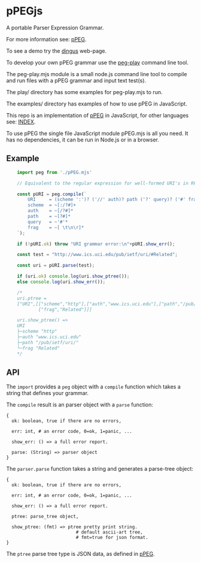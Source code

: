 # pPEGjs

A portable Parser Expression Grammar.

For more information see: [pPEG].

To see a demo try the [dingus] web-page.

To develop your own pPEG grammar use the [peg-play] command line tool.

The peg-play.mjs module is a small node.js command line tool to
compile and run files with a pPEG grammar and input text test(s).

The play/ directory has some examples for peg-play.mjs to run.

The examples/ directory has examples of how to use pPEG in JavaScript.

This repo is an implementation of [pPEG] in JavaScript, for other languages see: [INDEX].

To use pPEG the single file JavaScript module pPEG.mjs is all you need.
It has no dependencies, it can be run in Node.js or in a browser.

##  Example

``` js
    import peg from './pPEG.mjs'

    // Equivalent to the regular expression for well-formed URI's in RFC 3986.

    const pURI = peg.compile(`
        URI     = (scheme ':')? ('//' auth)? path ('?' query)? ('#' frag)?
        scheme  = ~[:/?#]+
        auth    = ~[/?#]*
        path    = ~[?#]*
        query   = ~'#'*
        frag    = ~[ \t\n\r]*
    `);

    if (!pURI.ok) throw "URI grammar error:\n"+pURI.show_err();

    const test = "http://www.ics.uci.edu/pub/ietf/uri/#Related";

    const uri = pURI.parse(test);

    if (uri.ok) console.log(uri.show_ptree());
    else console.log(uri.show_err());

    /*
    uri.ptree =
    ["URI",[["scheme","http"],["auth","www.ics.uci.edu"],["path","/pub/ietf/uri/"],
            ["frag","Related"]]]

    uri.show_ptree() =>
    URI
    ├─scheme "http"
    ├─auth "www.ics.uci.edu"
    ├─path "/pub/ietf/uri/"
    └─frag "Related"
    */
```

##  API

The `import` provides a `peg` object with a `compile` function which takes a string that defines your grammar.

The `compile` result is an parser object with a `parse` function:

    {
      ok: boolean, true if there are no errors,

      err: int, # an error code, 0=ok, 1=panic, ...

      show_err: () => a full error report.

      parse: (String) => parser object
    }

The `parser.parse` function takes a string and generates a parse-tree object:

    {
      ok: boolean, true if there are no errors,

      err: int, # an error code, 0=ok, 1=panic, ...

      show_err: () => a full error report.

      ptree: parse_tree object,

      show_ptree: (fmt) => ptree pretty print string.
                              # default ascii-art tree, 
                              # fmt=true for json format.
    }

The `ptree` parse tree type is JSON data, as defined in [pPEG].



[pPEG]: https://github.com/pcanz/pPEG
[dingus]: TODO (mc)
[peg-play]: play/about-peg-play.md
[INDEX]: https://github.com/pcanz/pPEG/blob/master/INDEX.md
